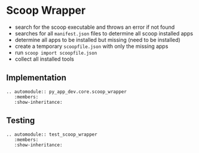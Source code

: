 # Scoop Wrapper

- search for the scoop executable and throws an error if not found
- searches for all `manifest.json` files to determine all scoop installed apps
- determine all apps to be installed but missing (need to be installed)
- create a temporary `scoopfile.json` with only the missing apps
- run `scoop import scoopfile.json`
- collect all installed tools

## Implementation

```{eval-rst}
.. automodule:: py_app_dev.core.scoop_wrapper
   :members:
   :show-inheritance:
```

## Testing

```{eval-rst}
.. automodule:: test_scoop_wrapper
   :members:
   :show-inheritance:

```
